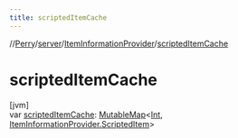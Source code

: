 ```yaml
---
title: scriptedItemCache
---
```

//[Perry](../../../index.html)/[server](../index.html)/[ItemInformationProvider](index.html)/[scriptedItemCache](scripted-item-cache.html)



# scriptedItemCache



[jvm]\
var [scriptedItemCache](scripted-item-cache.html): [MutableMap](https://kotlinlang.org/api/latest/jvm/stdlib/kotlin.collections/-mutable-map/index.html)&lt;[Int](https://kotlinlang.org/api/latest/jvm/stdlib/kotlin/-int/index.html), [ItemInformationProvider.ScriptedItem](-scripted-item/index.html)&gt;




